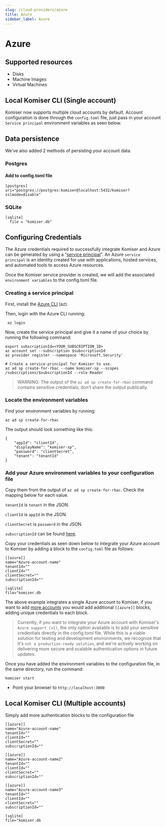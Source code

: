 ```yaml
---
slug: /cloud-providers/azure
title: Azure
sidebar_label: Azure
---
```


# Azure

## Supported resources
- Disks
- Machine Images
- Virtual Machines

## Local Komiser CLI (Single account)

Komiser now supports multiple cloud accounts by default. Account configuration is done through the `config.toml` file, just pass in your account `Service principal` environment variables as seen below.

## Data persistence 
We've also added 2 methods of persisting your account data.
### Postgres
#### Add to config.toml file
```
[postgres]
uri="postgres://postgres:komiser@localhost:5432/komiser?sslmode=disable"
```
### SQLite

```
[sqlite]
  file = "komiser.db"
```

## Configuring Credentials

The Azure credentials required to successfully integrate Komiser and Azure can be generated by using a “[service principal](https://learn.microsoft.com/en-us/cli/azure/create-an-azure-service-principal-azure-cli)”. An Azure `service principal` is an identity created for use with applications, hosted services, and automated tools to access Azure resources.

Once the Komiser service provider is created, we will add the associated `environment variables` to the config.toml file.

### Creating a service principal
First, install the [Azure CLI](https://learn.microsoft.com/en-us/cli/azure/install-azure-cli) (az).

Then, login with the Azure CLI running:
```
 az login
```

Now, create the service principal and give it a name of your choice by running the following command:
```
export subscriptionId=<YOUR_SUBSCRIPTION_ID>
az account set --subscription $subscriptionId
az provider register --namespace 'Microsoft.Security'

# Create a service-principal for Komiser to use. 
az ad sp create-for-rbac --name komiser-sp --scopes /subscriptions/$subscriptionId --role Reader
```
> WARNING: The output of the `az ad sp create-for-rbac` command contains sensitive credentials, don’t share the output publically.

### Locate the environment variables
Find your environment variables by running:
```
az ad sp create-for-rbac
```
The output should look something like this:
```
{ 
    "appId": "clientId",
    "displayName": "komiser-sp",
    "password": "clientSecret",
    "tenant": "tenantId"
}
```

### Add your Azure environment variables to your configuration file

Copy them from the output of `az ad sp create-for-rbac`. Check the mapping below for each value.

`tenantId` is `tenant` in the JSON.

`clientId` is `appId` in the JSON.

`clientSecret` is `password` in the JSON.

`subscriptionId` can be found [here](https://learn.microsoft.com/en-us/azure/azure-portal/get-subscription-tenant-id).

Copy your credentials as seen down below to integrate your Azure account to Komiser by adding a block to the `config.toml` file as follows:

```
[[azure]]
name="Azure-account-name"
tenantId=""
clientId=""
clientSecret=""
subscriptionId=""

[sqlite]
file="komiser.db
```
                                        

The above example integrates a single Azure account to Komiser, if you want to add [more accounts](./azure.md#local-komiser-cli-multiple-accounts) you would add additional `[[azure]]` blocks, adding unique credentials to each block.

>Currently, if you want to integrate your Azure account with Komiser's `Azure support (v1)`, the only option available is to add your sensitive credentials directly in the config.toml file. While this is a viable solution for testing and development environments, we recognize that it's `not a production-ready solution`, and we're actively working on delivering more secure and scalable authentication options in future updates.

Once you have added the environment variables to the configuration file, in the same directory, run the command:

```
komiser start 
```

* Point your browser to `http://localhost:3000`

## Local Komiser CLI (Multiple accounts)
Simply add more authentication blocks to the configuration file

```
[[azure]]
name="Azure-account-name"
tenantId=""
clientId=""
clientSecret=""
subscriptionId=""

[[azure]]
name="Azure-account-name2"
tenantId=""
clientId=""
clientSecret=""
subscriptionId=""

[[azure]]
name="Azure-account-name3"
tenantId=""
clientId=""
clientSecret=""
subscriptionId=""

[sqlite]
file="komiser.db
```